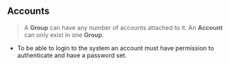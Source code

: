 ## Accounts

> A **Group** can have any number of accounts attached to it. An **Account** can only exist in one **Group**.

- To be able to login to the system an account must have permission to authenticate and have a password set.